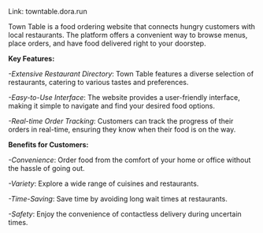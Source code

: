 Link: towntable.dora.run

Town Table is a food ordering website that connects hungry customers with local restaurants. The platform offers a convenient way to browse menus, place orders, and have food delivered right to your doorstep.

**Key Features:**

*-Extensive Restaurant Directory*: Town Table features a diverse selection of restaurants, catering to various tastes and preferences.

*-Easy-to-Use Interface*: The website provides a user-friendly interface, making it simple to navigate and find your desired food options.

*-Real-time Order Tracking*: Customers can track the progress of their orders in real-time, ensuring they know when their food is on the way.

**Benefits for Customers:**

*-Convenience*: Order food from the comfort of your home or office without the hassle of going out.

*-Variety*: Explore a wide range of cuisines and restaurants.

*-Time-Saving*: Save time by avoiding long wait times at restaurants.

*-Safety*: Enjoy the convenience of contactless delivery during uncertain times.

